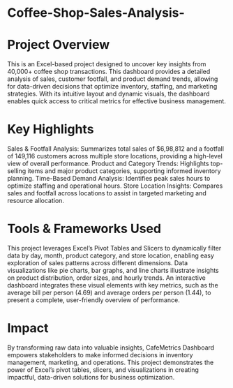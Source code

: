 # Coffee-Shop-Sales-Analysis-

# Project Overview
This is an Excel-based project designed to uncover key insights from 40,000+ coffee shop transactions. This dashboard provides a detailed analysis of sales, customer footfall, and product demand trends, allowing for data-driven decisions that optimize inventory, staffing, and marketing strategies. With its intuitive layout and dynamic visuals, the dashboard enables quick access to critical metrics for effective business management.

# Key Highlights
Sales & Footfall Analysis: Summarizes total sales of $6,98,812 and a footfall of 149,116 customers across multiple store locations, providing a high-level view of overall performance.
Product and Category Trends: Highlights top-selling items and major product categories, supporting informed inventory planning.
Time-Based Demand Analysis: Identifies peak sales hours to optimize staffing and operational hours.
Store Location Insights: Compares sales and footfall across locations to assist in targeted marketing and resource allocation.
# Tools & Frameworks Used
This project leverages Excel’s Pivot Tables and Slicers to dynamically filter data by day, month, product category, and store location, enabling easy exploration of sales patterns across different dimensions. Data visualizations like pie charts, bar graphs, and line charts illustrate insights on product distribution, order sizes, and hourly trends. An interactive dashboard integrates these visual elements with key metrics, such as the average bill per person (4.69) and average orders per person (1.44), to present a complete, user-friendly overview of performance.

# Impact
By transforming raw data into valuable insights, CafeMetrics Dashboard empowers stakeholders to make informed decisions in inventory management, marketing, and operations. This project demonstrates the power of Excel’s pivot tables, slicers, and visualizations in creating impactful, data-driven solutions for business optimization.
